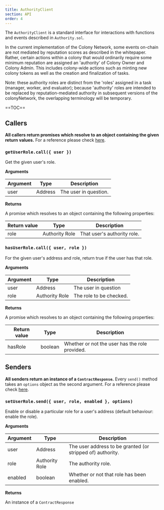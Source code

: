 ```yaml
---
title: AuthorityClient
section: API
order: 4
---
```


The `AuthorityClient` is a standard interface for interactions with functions and events described in `Authority.sol`.

In the current implementation of the Colony Network, some events on-chain are not mediated by reputation scores as described in the whitepaper. Rather, certain actions within a colony that would ordinarily require some minimum reputation are assigned an 'authority' of Colony Owner and Colony Admin. This includes colony-wide actions such as minting new colony tokens as well as the creation and finalization of tasks.

Note: these authority roles are distinct from the 'roles' assigned in a task (manager, worker, and evaluator); because 'authority' roles are intended to be replaced by reputation-mediated authority in subsequent versions of the colonyNetwork, the overlapping terminology will be temporary.

==TOC==

  
## Callers

**All callers return promises which resolve to an object containing the given return values.** For a reference please check [here](/colonyjs/docs-contractclient/#callers).

### `getUserRole.call({ user })`

Get the given user's role.

**Arguments**

|Argument|Type|Description|
|---|---|---|
|user|Address|The user in question.|

**Returns**

A promise which resolves to an object containing the following properties:

|Return value|Type|Description|
|---|---|---|
|role|Authority Role|That user's authority role.|

### `hasUserRole.call({ user, role })`

For the given user's address and role, return true if the user has that role.

**Arguments**

|Argument|Type|Description|
|---|---|---|
|user|Address|The user in question|
|role|Authority Role|The role to be checked.|

**Returns**

A promise which resolves to an object containing the following properties:

|Return value|Type|Description|
|---|---|---|
|hasRole|boolean|Whether or not the user has the role provided.|

  
## Senders

**All senders return an instance of a `ContractResponse`.** Every `send()` method takes an `options` object as the second argument. For a reference please check [here](/colonyjs/docs-contractclient/#senders).
### `setUserRole.send({ user, role, enabled }, options)`

Enable or disable a particular role for a user's address (default behaviour: enable the role).

**Arguments**

|Argument|Type|Description|
|---|---|---|
|user|Address|The user address to be granted (or stripped of) authority.|
|role|Authority Role|The authority role.|
|enabled|boolean|Whether or not that role has been enabled.|

**Returns**

An instance of a `ContractResponse`